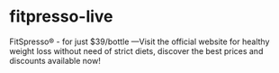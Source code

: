 # fitpresso-live
FitSpresso® - for just $39/bottle —Visit the official website for healthy weight loss without need of strict diets, discover the best prices and discounts available now!
